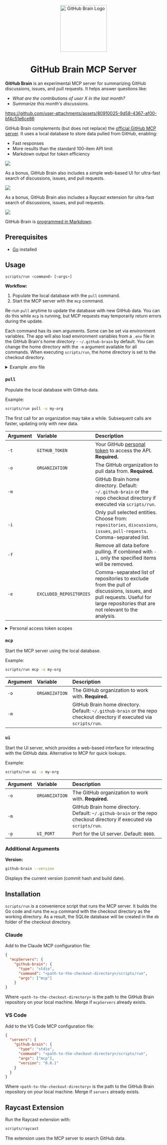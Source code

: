 <div align="center">
  <img src="logo.svg" alt="GitHub Brain Logo" width="150" height="150">
  <h1>GitHub Brain MCP Server</h1>
</div>

**GitHub Brain** is an experimental MCP server for summarizing GitHub discussions, issues, and pull requests. It helps answer questions like:

- _What are the contributions of user X in the last month?_
- _Summarize this month's discussions._

https://github.com/user-attachments/assets/80910025-9d58-4367-af00-bf4c51e6ce86

GitHub Brain complements (but does not replace) the [official GitHub MCP server](https://github.com/github/github-mcp-server). It uses a local database to store data pulled from GitHub, enabling:

- Fast responses
- More results than the standard 100-item API limit
- Markdown output for token efficiency

![](./docs/pull.png)

As a bonus, GitHub Brain also includes a simple web-based UI for ultra-fast search of discussions, issues, and pull requests.

![](./docs/ui.png)

As a bonus, GitHub Brain also includes a Raycast extension for ultra-fast search of discussions, issues, and pull requests.

![](./docs/raycast.png)

GitHub Brain is [programmed in Markdown](https://github.blog/ai-and-ml/generative-ai/spec-driven-development-using-markdown-as-a-programming-language-when-building-with-ai/).

## Prerequisites

- [Go](https://go.dev/doc/install) installed

## Usage

```sh
scripts/run <command> [<args>]
```

**Workflow:**

1. Populate the local database with the `pull` command.
2. Start the MCP server with the `mcp` command.

Re-run `pull` anytime to update the database with new GitHub data. You can do this while `mcp` is running, but MCP requests may temporarily return errors during the update.

Each command has its own arguments. Some can be set via environment variables. The app will also load environment variables from a `.env` file in the GitHub Brain's home directory - `~/.github-brain` by default.
You can change the home directory with the `-m` argument available for all commands. When executing `scripts/run`, the home directory is set to the checkout directory.

<details>
    <summary>Example .env file</summary>

    GITHUB_TOKEN=your_github_token
    ORGANIZATION=my-org

</details>

### `pull`

Populate the local database with GitHub data.

Example:

```sh
scripts/run pull -o my-org
```

The first call for an organization may take a while. Subsequent calls are faster, updating only with new data.

| Argument | Variable                | Description                                                                                                                                                                   |
| :------- | :---------------------- | :---------------------------------------------------------------------------------------------------------------------------------------------------------------------------- |
| `-t`     | `GITHUB_TOKEN`          | Your GitHub [personal token](https://github.com/settings/personal-access-tokens) to access the API. **Required.**                                                             |
| `-o`     | `ORGANIZATION`          | The GitHub organization to pull data from. **Required.**                                                                                                                      |
| `-m`     |                         | GitHub Brain home directory. Default: `~/.github-brain` or the repo checkout directory if executed via `scripts/run`.                                                         |
| `-i`     |                         | Only pull selected entities. Choose from: `repositories`, `discussions`, `issues`, `pull-requests`. Comma-separated list.                                                     |
| `-f`     |                         | Remove all data before pulling. If combined with `-i`, only the specified items will be removed.                                                                              |
| `-e`     | `EXCLUDED_REPOSITORIES` | Comma-separated list of repositories to exclude from the pull of discussions, issues, and pull requests. Useful for large repositories that are not relevant to the analysis. |

<details>
    <summary>Personal access token scopes</summary>

    Use the [fine-grained personal access tokens](https://github.com/settings/personal-access-tokens).

    For private organizations, the token must have the following configuration:

    - Repository permissions: Read access to discussions, issues, metadata, and pull requests. Click [here](https://github.com/settings/personal-access-tokens/new?name=github-brain&description=http%3A%2F%2Fgithub.com%2Fwham%2Fgithub-brain&issues=read&pull_requests=read&discussions=read) to generate.

    For public organizations, an empty token is sufficient, as the data is publicly accessible.

</details>

### `mcp`

Start the MCP server using the local database.

Example:

```sh
scripts/run mcp -o my-org
```

| Argument | Variable       | Description                                                                                                           |
| :------- | :------------- | :-------------------------------------------------------------------------------------------------------------------- |
| `-o`     | `ORGANIZATION` | The GitHub organization to work with. **Required.**                                                                   |
| `-m`     |                | GitHub Brain home directory. Default: `~/.github-brain` or the repo checkout directory if executed via `scripts/run`. |

### `ui`

Start the UI server, which provides a web-based interface for interacting with the GitHub data. Alternative to MCP for quick lookups.

Example:

```sh
scripts/run ui -o my-org
```

| Argument | Variable       | Description                                                                                                           |
| :------- | :------------- | :-------------------------------------------------------------------------------------------------------------------- |
| `-o`     | `ORGANIZATION` | The GitHub organization to work with. **Required.**                                                                   |
| `-m`     |                | GitHub Brain home directory. Default: `~/.github-brain` or the repo checkout directory if executed via `scripts/run`. |
| `-p`     | `UI_PORT`      | Port for the UI server. Default: `8080`.                                                                              |

### Additional Arguments

**Version:**

```sh
github-brain --version
```

Displays the current version (commit hash and build date).

## Installation

`scripts/run` is a convenience script that runs the MCP server. It builds the Go code and runs the `mcp` command with the checkout directory as the working directory. As a result, the SQLite database will be created in the `db` folder of the checkout directory.

### Claude

Add to the Claude MCP configuration file:

```json
{
  "mcpServers": {
    "github-brain": {
      "type": "stdio",
      "command": "<path-to-the-checkout-directory>/scripts/run",
      "args": ["mcp"]
    }
}
```

Where `<path-to-the-checkout-directory>` is the path to the GitHub Brain repository on your local machine. Merge if `mcpServers` already exists.

### VS Code

Add to the VS Code MCP configuration file:

```json
{
  "servers": {
    "github-brain": {
      "type": "stdio",
      "command": "<path-to-the-checkout-directory>/scripts/run",
      "args": ["mcp"],
      "version": "0.0.1"
    }
  }
}
```

Where `<path-to-the-checkout-directory>` is the path to the GitHub Brain repository on your local machine. Merge if `servers` already exists.

## Raycast Extension

Run the Raycast extension with:

```sh
scripts/raycast
```

The extension uses the MCP server to search GitHub data.

